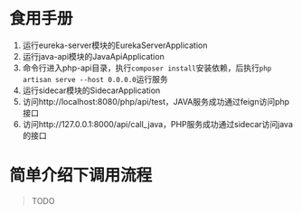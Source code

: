# 食用手册
1. 运行eureka-server模块的EurekaServerApplication
2. 运行java-api模块的JavaApiApplication
3. 命令行进入php-api目录，执行`composer install`安装依赖，后执行`php artisan serve --host 0.0.0.0`运行服务
4. 运行sidecar模块的SidecarApplication
5. 访问http://localhost:8080/php/api/test，JAVA服务成功通过feign访问php接口
6. 访问http://127.0.0.1:8000/api/call_java，PHP服务成功通过sidecar访问java的接口

# 简单介绍下调用流程
> TODO